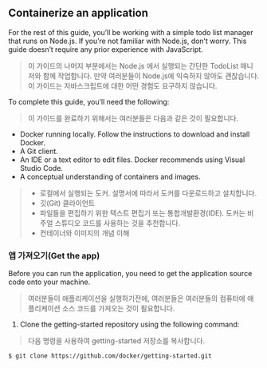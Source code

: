 ## Containerize an application

For the rest of this guide, you’ll be working with a simple todo list manager that runs on Node.js.
If you’re not familiar with Node.js, don’t worry.
This guide doesn’t require any prior experience with JavaScript.

> 이 가이드의 나머지 부분에서는 Node.js 에서 실행되는 간단한 TodoList 매니저와 함께 작업합니다.
> 만약 여러분들이 Node.js에 익숙하지 않아도 괜찮습니다.
> 이 가이드는 자바스크립트에 대한 어떤 경험도 요구하지 않습니다.

To complete this guide, you’ll need the following:

> 이 가이드를 완료하기 위해서는 여러분들은 다음과 같은 것이 필요합니다.

- Docker running locally. Follow the instructions to download and install Docker.
- A Git client.
- An IDE or a text editor to edit files. Docker recommends using Visual Studio Code.
- A conceptual understanding of containers and images.

> - 로컬에서 실행되는 도커. 설명서에 따라서 도커를 다운로드하고 설치합니다.
> - 깃(Git) 클라이언트
> - 파일들을 편집하기 위한 텍스트 편집기 또는 통합개발환경(IDE). 도커는 비주얼 스튜디오 코드를 사용하는 것을 추천합니다.
> - 컨테이너와 이미지의 개념 이해

### 앱 가져오기(Get the app)

Before you can run the application, you need to get the application source code onto your machine.

> 여러분들이 애플리케이션을 실행하기전에, 여러분들은 여러분들의 컴퓨터에 애플리케이션 소스 코드를 가져오는 것이 필요합니다.

1. Clone the getting-started repository using the following command:

> 다음 명령을 사용하여 getting-started 저장소를 복사합니다.

```bash
$ git clone https://github.com/docker/getting-started.git
```

